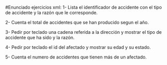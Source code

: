 #Enunciado ejercicios xml:
1- Lista el identificador de accidente con el tipo de accidente y la razón que le corresponde.

2- Cuenta el total de accidentes que se han producido segun el año.

3- Pedir por teclado una cadena referida a la dirección y mostrar el tipo de accidente que ha sido y la razón.

4- Pedir por teclado el id del afectado y mostrar su edad y su estado.
 
5- Cuenta el numero de accidentes que tienen más de un afectado.
